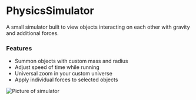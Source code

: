 # PhysicsSimulator
A small simulator built to view objects interacting on each other with gravity and additional forces. 

### Features
* Summon objects with custom mass and radius
* Adjust speed of time while running
* Universal zoom in your custom universe
* Apply individual forces to selected objects

![Picture of simulator](https://gyazo.com/cb12bbc154c6c50276466e06a8cc88e8)  

